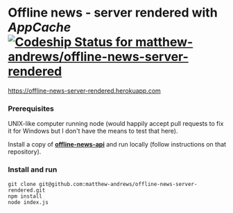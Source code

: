 # Offline news - server rendered with *AppCache* [ ![Codeship Status for matthew-andrews/offline-news-server-rendered](https://codeship.io/projects/8397dcc0-129c-0132-6986-7e4352749945/status)](https://codeship.io/projects/33244)

https://offline-news-server-rendered.herokuapp.com

### Prerequisites

UNIX-like computer running node (would happily accept pull requests to fix it for Windows but I don't have the means to test that here).

Install a copy of **[offline-news-api](https://github.com/matthew-andrews/offline-news-api)** and run locally (follow instructions on that repository).

### Install and run

```
git clone git@github.com:matthew-andrews/offline-news-server-rendered.git
npm install
node index.js
```
